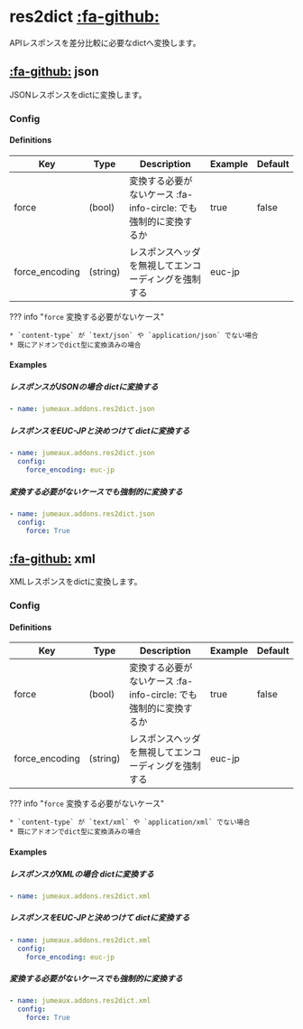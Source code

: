 res2dict [:fa-github:][s1]
==========================

[s1]: https://github.com/tadashi-aikawa/jumeaux/tree/master/jumeaux/addons/res2dict

APIレスポンスを差分比較に必要なdictへ変換します。


[:fa-github:][s2] json
----------------------

[s2]: https://github.com/tadashi-aikawa/jumeaux/tree/master/jumeaux/addons/res2dict/json.py

JSONレスポンスをdictに変換します。


### Config

#### Definitions

|      Key       |   Type   |                           Description                            | Example | Default |
| -------------- | -------- | ---------------------------------------------------------------- | ------- | ------- |
| force          | (bool)   | 変換する必要がないケース :fa-info-circle: でも強制的に変換するか | true    | false   |
| force_encoding | (string) | レスポンスヘッダを無視してエンコーディングを強制する             | euc-jp  |         |

??? info "`force` 変換する必要がないケース"

    * `content-type` が `text/json` や `application/json` でない場合
    * 既にアドオンでdict型に変換済みの場合


#### Examples

##### レスポンスがJSONの場合 dictに変換する

```yml
- name: jumeaux.addons.res2dict.json
```

##### レスポンスをEUC-JPと決めつけて dictに変換する

```yml
- name: jumeaux.addons.res2dict.json
  config:
    force_encoding: euc-jp
```

##### 変換する必要がないケースでも強制的に変換する

```yml
- name: jumeaux.addons.res2dict.json
  config:
    force: True
```


[:fa-github:][s3] xml
---------------------

[s3]: https://github.com/tadashi-aikawa/jumeaux/tree/master/jumeaux/addons/res2dict/xml.py

XMLレスポンスをdictに変換します。


### Config

#### Definitions

|      Key       |   Type   |                           Description                            | Example | Default |
| -------------- | -------- | ---------------------------------------------------------------- | ------- | ------- |
| force          | (bool)   | 変換する必要がないケース :fa-info-circle: でも強制的に変換するか | true    | false   |
| force_encoding | (string) | レスポンスヘッダを無視してエンコーディングを強制する             | euc-jp  |         |

??? info "`force` 変換する必要がないケース"

    * `content-type` が `text/xml` や `application/xml` でない場合
    * 既にアドオンでdict型に変換済みの場合


#### Examples

##### レスポンスがXMLの場合 dictに変換する

```yml
- name: jumeaux.addons.res2dict.xml
```

##### レスポンスをEUC-JPと決めつけて dictに変換する

```yml
- name: jumeaux.addons.res2dict.xml
  config:
    force_encoding: euc-jp
```

##### 変換する必要がないケースでも強制的に変換する

```yml
- name: jumeaux.addons.res2dict.xml
  config:
    force: True
```
